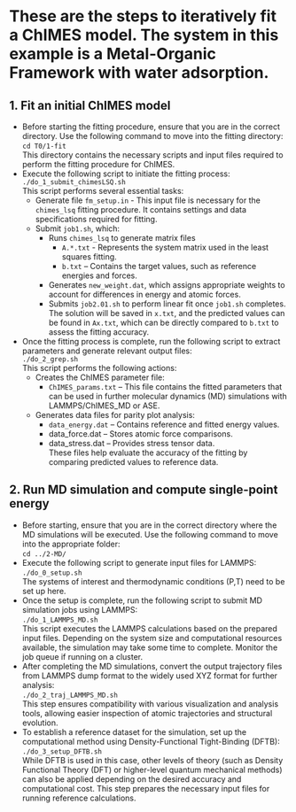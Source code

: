 # These are the steps to iteratively fit a ChIMES model. The system in this example is a Metal-Organic Framework with water adsorption.
## 1. Fit an initial ChIMES model
  * Before starting the fitting procedure, ensure that you are in the correct directory. Use the following command to move into the fitting directory:
    <br> `cd T0/1-fit`
    <br> This directory contains the necessary scripts and input files required to perform the fitting procedure for ChIMES.
  * Execute the following script to initiate the fitting process:
    <br> `./do_1_submit_chimesLSQ.sh`
    <br> This script performs several essential tasks:
    * Generate file `fm_setup.in` - This input file is necessary for the `chimes_lsq` fitting procedure. It contains settings and data specifications required for fitting.
    * Submit `job1.sh`, which:
      * Runs `chimes_lsq` to generate matrix files
         * `A.*.txt` - Represents the system matrix used in the least squares fitting.
         * `b.txt` – Contains the target values, such as reference energies and forces.
      * Generates `new_weight.dat`, which assigns appropriate weights to account for differences in energy and atomic forces.
      * Submits `job2.01.sh` to perform linear fit once `job1.sh` completes. The solution will be saved in `x.txt`, and the predicted values can be found in `Ax.txt`, which can be directly compared to `b.txt` to assess the fitting accuracy.
  * Once the fitting process is complete, run the following script to extract parameters and generate relevant output files:
    <br> `./do_2_grep.sh`
    <br> This script performs the following actions:
     * Creates the ChIMES parameter file:
       * `ChIMES_params.txt` – This file contains the fitted parameters that can be used in further molecular dynamics (MD) simulations with LAMMPS/ChIMES_MD or ASE.
     * Generates data files for parity plot analysis:
       * `data_energy.dat` – Contains reference and fitted energy values.
       * data_force.dat – Stores atomic force comparisons.
       * data_stress.dat – Provides stress tensor data.
    <br> These files help evaluate the accuracy of the fitting by comparing predicted values to reference data.
## 2. Run MD simulation and compute single-point energy
 * Before starting, ensure that you are in the correct directory where the MD simulations will be executed. Use the following command to move into the appropriate folder:
   <br> `cd ../2-MD/`
 * Execute the following script to generate input files for LAMMPS:
   <br> `./do_0_setup.sh`
   <br> The systems of interest and thermodynamic conditions (P,T) need to be set up here.
 * Once the setup is complete, run the following script to submit MD simulation jobs using LAMMPS:
   <br> `./do_1_LAMMPS_MD.sh`
   <br> This script executes the LAMMPS calculations based on the prepared input files. Depending on the system size and computational resources available, the simulation may take some time to complete. Monitor the job queue if running on a cluster.
 * After completing the MD simulations, convert the output trajectory files from LAMMPS dump format to the widely used XYZ format for further analysis:
   <br> `./do_2_traj_LAMMPS_MD.sh`
   <br> This step ensures compatibility with various visualization and analysis tools, allowing easier inspection of atomic trajectories and structural evolution.
 * To establish a reference dataset for the simulation, set up the computational method using Density-Functional Tight-Binding (DFTB):
   <br> `./do_3_setup_DFTB.sh`
   <br> While DFTB is used in this case, other levels of theory (such as Density Functional Theory (DFT) or higher-level quantum mechanical methods) can also be applied depending on the desired accuracy and computational cost. This step prepares the necessary input files for running reference calculations.
